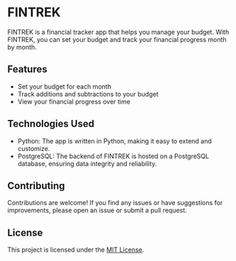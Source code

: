 # FINTREK

FINTREK is a financial tracker app that helps you manage your budget. With FINTREK, you can set your budget and track your financial progress month by month.

## Features

- Set your budget for each month
- Track additions and subtractions to your budget
- View your financial progress over time

## Technologies Used

- Python: The app is written in Python, making it easy to extend and customize.
- PostgreSQL: The backend of FINTREK is hosted on a PostgreSQL database, ensuring data integrity and reliability.

## Contributing

Contributions are welcome! If you find any issues or have suggestions for improvements, please open an issue or submit a pull request.

## License

This project is licensed under the [MIT License](LICENSE).
